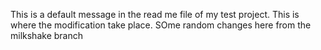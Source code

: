 This is a default message in the read me file of my test project. 
This is where the modification take place.
SOme random changes here from the milkshake branch
